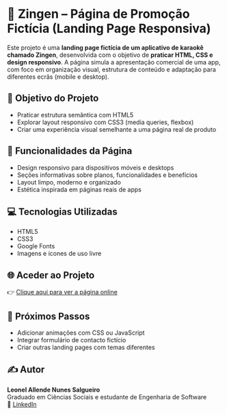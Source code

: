 # 🎤 Zingen – Página de Promoção Fictícia (Landing Page Responsiva)

Este projeto é uma **landing page fictícia de um aplicativo de karaokê chamado Zingen**, desenvolvida com o objetivo de **praticar HTML, CSS e design responsivo**. A página simula a apresentação comercial de uma app, com foco em organização visual, estrutura de conteúdo e adaptação para diferentes ecrãs (mobile e desktop).

## 🎯 Objetivo do Projeto

- Praticar estrutura semântica com HTML5
- Explorar layout responsivo com CSS3 (media queries, flexbox)
- Criar uma experiência visual semelhante a uma página real de produto

## 📱 Funcionalidades da Página

- Design responsivo para dispositivos móveis e desktops
- Seções informativas sobre planos, funcionalidades e benefícios
- Layout limpo, moderno e organizado
- Estética inspirada em páginas reais de apps

## 💻 Tecnologias Utilizadas

- HTML5
- CSS3
- Google Fonts
- Imagens e ícones de uso livre

## 🌐 Aceder ao Projeto

👉 [Clique aqui para ver a página online](https://leonelsalgueiro.github.io/pagina-de-promo--o/)

## 📌 Próximos Passos

- Adicionar animações com CSS ou JavaScript
- Integrar formulário de contacto fictício
- Criar outras landing pages com temas diferentes

## ✍️ Autor

**Leonel Allende Nunes Salgueiro**  
Graduado em Ciências Sociais e estudante de Engenharia de Software  
🔗 [LinkedIn](https://www.linkedin.com/in/leonel-salgueiro-904240347/)
